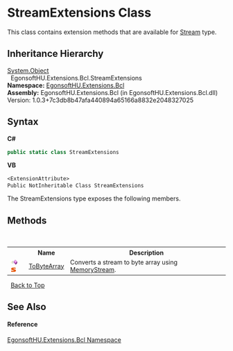 # StreamExtensions Class
 

This class contains extension methods that are available for <a href="https://docs.microsoft.com/dotnet/api/system.io.stream" target="_blank" rel="noopener noreferrer">Stream</a> type.


## Inheritance Hierarchy
<a href="https://docs.microsoft.com/dotnet/api/system.object" target="_blank" rel="noopener noreferrer">System.Object</a><br />&nbsp;&nbsp;EgonsoftHU.Extensions.Bcl.StreamExtensions<br />
**Namespace:**&nbsp;<a href="N_EgonsoftHU_Extensions_Bcl.md">EgonsoftHU.Extensions.Bcl</a><br />**Assembly:**&nbsp;EgonsoftHU.Extensions.Bcl (in EgonsoftHU.Extensions.Bcl.dll) Version: 1.0.3+7c3db8b47afa440894a65166a8832e2048327025

## Syntax

**C#**<br />
``` C#
public static class StreamExtensions
```

**VB**<br />
``` VB
<ExtensionAttribute>
Public NotInheritable Class StreamExtensions
```

The StreamExtensions type exposes the following members.


## Methods
&nbsp;<table><tr><th></th><th>Name</th><th>Description</th></tr><tr><td>![Public method](media/pubmethod.gif "Public method")![Static member](media/static.gif "Static member")</td><td><a href="M_EgonsoftHU_Extensions_Bcl_StreamExtensions_ToByteArray.md">ToByteArray</a></td><td>
Converts a stream to byte array using <a href="https://docs.microsoft.com/dotnet/api/system.io.memorystream" target="_blank" rel="noopener noreferrer">MemoryStream</a>.</td></tr></table>&nbsp;
<a href="#streamextensions-class">Back to Top</a>

## See Also


#### Reference
<a href="N_EgonsoftHU_Extensions_Bcl.md">EgonsoftHU.Extensions.Bcl Namespace</a><br />